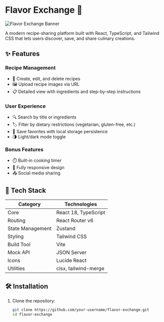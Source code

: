 # Flavor Exchange 🍳

![Flavor Exchange Banner](./public/banner.png) <!-- Replace with actual banner path -->

A modern recipe-sharing platform built with React, TypeScript, and Tailwind CSS that lets users discover, save, and share culinary creations.

## ✨ Features

### Recipe Management
- 📝 Create, edit, and delete recipes
- 🖼️ Upload recipe images via URL
- 📋 Detailed view with ingredients and step-by-step instructions

### User Experience
- 🔍 Search by title or ingredients
- 🏷️ Filter by dietary restrictions (vegetarian, gluten-free, etc.)
- 💖 Save favorites with local storage persistence
- 🌗 Light/dark mode toggle

### Bonus Features
- ⏱️ Built-in cooking timer
- 📱 Fully responsive design
- 📤 Social media sharing

## 🚀 Tech Stack

| Category           | Technologies                          |
|--------------------|---------------------------------------|
| Core               | React 18, TypeScript                  |
| Routing            | React Router v6                       |
| State Management   | Zustand                               |
| Styling            | Tailwind CSS                          |
| Build Tool         | Vite                                  |
| Mock API           | JSON Server                           |
| Icons              | Lucide React                          |
| Utilities          | clsx, tailwind-merge                  |

## 🛠️ Installation

1. Clone the repository:
   ```bash
   git clone https://github.com/your-username/flavor-exchange.git
   cd flavor-exchange
